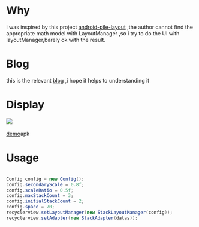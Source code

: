 # Why
i was inspired by this project [android-pile-layout](https://github.com/xmuSistone/android-pile-layout) ,the author cannot find the appropriate math model with LayoutManager ,so i try to do the UI with layoutManager,barely ok with the result.</br>

# Blog
this is the relevant [blog](http://blog.csdn.net/u014296305/article/details/73496017) ,i hope it helps to understanding it</br>

# Display
<img src="static/art.gif"/>
<img src="static/stackmanager3.gif" width="0px" height="0px"/></br>

[demo](static/app.apk)apk

# Usage
```java

Config config = new Config();
config.secondaryScale = 0.8f;
config.scaleRatio = 0.5f;
config.maxStackCount = 3;
config.initialStackCount = 2;
config.space = 70;
recyclerview.setLayoutManager(new StackLayoutManager(config));
recyclerview.setAdapter(new StackAdapter(datas));

```


